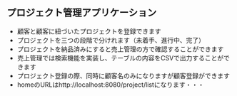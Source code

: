 ## プロジェクト管理アプリケーション
* 顧客と顧客に紐づいたプロジェクトを登録できます
* プロジェクトを三つの段階で分けれます（未着手、進行中、完了）
* プロジェクトを納品済みにすると売上管理の方で確認することができます
* 売上管理では検索機能を実装し、テーブルの内容をCSVで出力することができます
* プロジェクト登録の際、同時に顧客名のみになりますが顧客登録ができます
* homeのURLはhttp://localhost:8080/project/listになります・・・